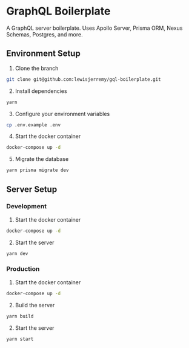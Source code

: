 # GraphQL Boilerplate

A GraphQL server boilerplate. Uses Apollo Server, Prisma ORM, Nexus Schemas, Postgres, and more.

## Environment Setup

1. Clone the branch

```zsh
git clone git@github.com:lewisjerremy/gql-boilerplate.git
```

2. Install dependencies

```zsh
yarn
```

3. Configure your environment variables

```zsh
cp .env.example .env
```

4. Start the docker container

```zsh
docker-compose up -d
```

5. Migrate the database

```zsh
yarn prisma migrate dev
```

## Server Setup

### Development

1. Start the docker container

```zsh
docker-compose up -d
```

2. Start the server

```zsh
yarn dev
```

### Production

1. Start the docker container

```zsh
docker-compose up -d
```

2. Build the server

```zsh
yarn build
```

2. Start the server

```zsh
yarn start
```
